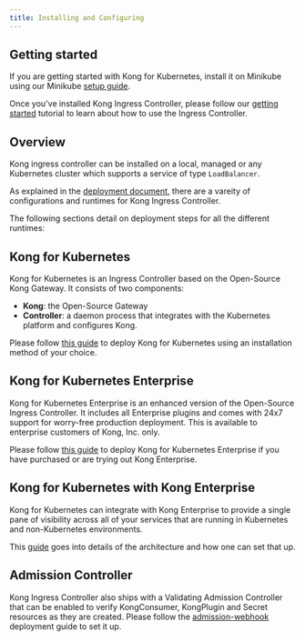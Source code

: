 ```yaml
---
title: Installing and Configuring
---
```


## Getting started

If you are getting started with Kong for Kubernetes,
install it on Minikube using our Minikube [setup guide](minikube.md).

Once you've installed Kong Ingress Controller, please follow our
[getting started](../guides/getting-started.md) tutorial to learn
about how to use the Ingress Controller.

## Overview

Kong ingress controller can be installed on a local, managed
or any Kubernetes cluster which supports a service of type `LoadBalancer`.

As explained in the [deployment document](../concepts/deployment.md), there
are a vareity of configurations and runtimes for Kong Ingress Controller.

The following sections detail on deployment steps for all the different
runtimes:

## Kong for Kubernetes


Kong for Kubernetes is an Ingress Controller based on the
Open-Source Kong Gateway. It consists of two components:

- **Kong**: the Open-Source Gateway
- **Controller**: a daemon process that integrates with the
  Kubernetes platform and configures Kong.

Please follow [this guide](k4k8s.md) to deploy Kong for Kubernetes
using an installation method of your choice.

## Kong for Kubernetes Enterprise

Kong for Kubernetes Enterprise is an enhanced version of
the Open-Source Ingress Controller. It includes all
Enterprise plugins and comes with 24x7 support for worry-free
production deployment.
This is available to enterprise customers of Kong, Inc. only.

Please follow [this guide](k4k8s-enterprise.md) to deploy Kong for Kubernetes
Enterprise if you have purchased or are trying out Kong Enterprise.

## Kong for Kubernetes with Kong Enterprise

Kong for Kubernetes can integrate with Kong Enterprise to
provide a single pane of visibility across all of your services
that are running in Kubernetes and non-Kubernetes environments.

This [guide](kong-enterprise.md) goes into details of
the architecture and how one can set that up.

## Admission Controller

Kong Ingress Controller also ships with a Validating
Admission Controller that
can be enabled to verify KongConsumer, KongPlugin and Secret
resources as they are created.
Please follow the [admission-webhook](admission-webhook.md) deployment
guide to set it up.

